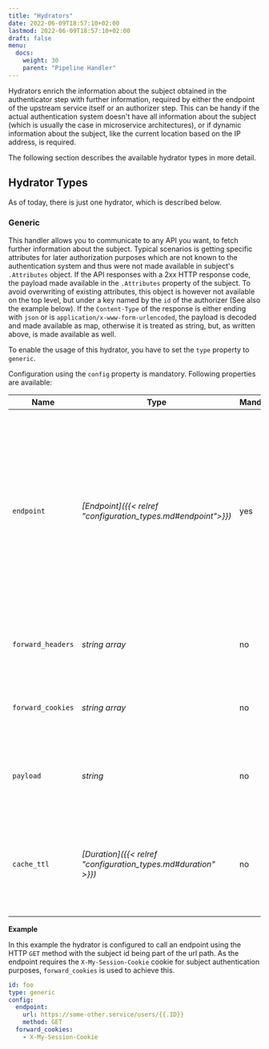 ```yaml
---
title: "Hydrators"
date: 2022-06-09T18:57:10+02:00
lastmod: 2022-06-09T18:57:10+02:00
draft: false
menu:
  docs:
    weight: 30
    parent: "Pipeline Handler"
---
```


Hydrators enrich the information about the subject obtained in the authenticator step with further information, required by either the endpoint of the upstream service itself or an authorizer step. This can be handy if the actual authentication system doesn't have all information about the subject (which is usually the case in microservice architectures), or if dynamic information about the subject, like the current location based on the IP address, is required.

The following section describes the available hydrator types in more detail.

## Hydrator Types

As of today, there is just one hydrator, which is described below.

### Generic

This handler allows you to communicate to any API you want, to fetch further information about the subject. Typical scenarios is getting specific attributes for later authorization purposes which are not known to the authentication system and thus were not made available in subject's `.Attributes` object. If the API responses with a 2xx HTTP response code, the payload made available in the `.Attributes` property of the subject. To avoid overwriting of existing attributes, this object is however not available on the top level, but under a key named by the `id` of the authorizer (See also the example below). If the `Content-Type` of the response is either ending with `json` or is `application/x-www-form-urlencoded`, the payload is decoded and made available as map, otherwise it is treated as string, but, as written above, is made available as well.

To enable the usage of this hydrator, you have to set the `type` property to `generic`.

Configuration using the `config` property is mandatory. Following properties are available:

| Name              | Type                                                           | Mandatory | Overridable | Description                                                                                                                                                                                                                                                                                                                                                                                                                         |
|-------------------|----------------------------------------------------------------|-----------|-------------|-------------------------------------------------------------------------------------------------------------------------------------------------------------------------------------------------------------------------------------------------------------------------------------------------------------------------------------------------------------------------------------------------------------------------------------|
| `endpoint`        | *[Endpoint]({{< relref "configuration_types.md#endpoint">}})*  | yes       | no          | The API of the service providing additional attributes about the authenticated user. At least the `url` must be configured. This hydrator allows templating of the url. By default this authorizer will use HTTP `POST` to send the rendered payload to this endpoint. You can override this behavior by configuring `method`. Depending on the API requirements you might need to configure further properties, like headers, etc. |
| `forward_headers` | *string array*                                                 | no        | yes         | If the API requires any headers from the request to Heimdall, you can forward these unchanged by making use of this property.                                                                                                                                                                                                                                                                                                       |
| `forward_cookies` | *string array*                                                 | no        | yes         | If the API requires any cookies from the request to Heimdall, you can forward these unchanged by making use of this property                                                                                                                                                                                                                                                                                                        |
| `payload`         | *string*                                                       | no        | yes         | Your template with definitions required to communicate to the API. See also [Templating]({{< relref "_index.md#templating" >}})                                                                                                                                                                                                                                                                                                     |
| `cache_ttl`       | *[Duration]({{< relref "configuration_types.md#duration" >}})* | no        | yes         | Allows caching of the API responses. Defaults to 10 seconds. The cache key is calculated from the entire configuration of the hydrator instance and the available information about the current subject.                                                                                                                                                                                                                            |

**Example**

In this example the hydrator is configured to call an endpoint using the HTTP `GET` method with the subject id being part of the url path. As the endpoint requires the `X-My-Session-Cookie` cookie for subject authentication purposes, `forward_cookies` is used to achieve this.

```yaml
id: foo
type: generic
config:
  endpoint:
    url: https://some-other.service/users/{{.ID}}
    method: GET
  forward_cookies:
    - X-My-Session-Cookie
```